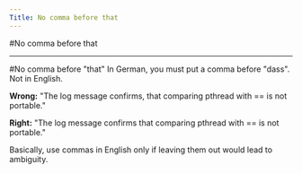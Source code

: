 ```yaml
---
Title: No comma before that
---
```

#No comma before that

---
#No comma before "that"
In German, you must put a comma before "dass". Not in English.

**Wrong:** "The log message confirms, that comparing pthread with \== is not portable."

**Right:** "The log message confirms that comparing pthread with \== is not portable."

Basically, use commas in English only if leaving them out would lead to ambiguity.
